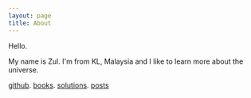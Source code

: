 ```yaml
---
layout: page
title: About
---
```


Hello.

My name is Zul. I'm from KL, Malaysia and I like to learn more about the universe. 

[github](https://github.com/zulfadz). [books](https://zulfadz.github.io/books/). [solutions](https://zulfadz.github.io/solutions/). [posts](https://zulfadz.github.io)
